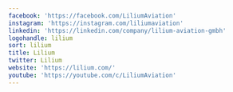 ```yaml
---
facebook: 'https://facebook.com/LiliumAviation'
instagram: 'https://instagram.com/liliumaviation'
linkedin: 'https://linkedin.com/company/lilium-aviation-gmbh'
logohandle: lilium
sort: lilium
title: Lilium
twitter: Lilium
website: 'https://lilium.com/'
youtube: 'https://youtube.com/c/LiliumAviation'
---
```

